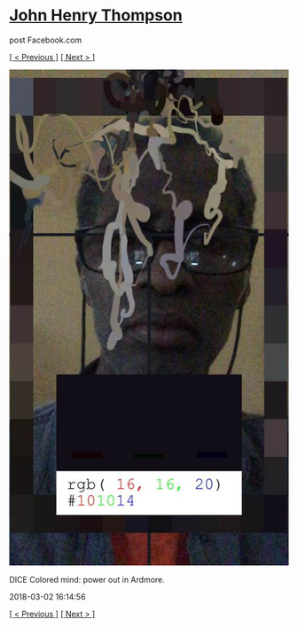 # [John Henry Thompson](../README.md)
post Facebook.com

[[ < Previous ]](2018-03-03-6.md) [[ Next > ]](2018-03-02-2.md)

[![](../media/2018-03-02/Timeline-Photos-DICE-Colored-mind-power-out-in-Ardmore.jpg)](../README.md)

DICE Colored mind: power out in Ardmore.

2018-03-02 16:14:56

[[ < Previous ]](2018-03-03-6.md) [[ Next > ]](2018-03-02-2.md)